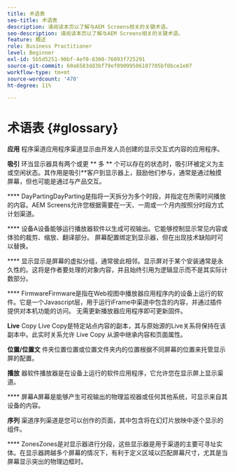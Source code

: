 ```yaml
---
title: 术语表
seo-title: 术语表
description: 请阅读本页以了解与AEM Screens相关的关键术语。
seo-description: 请阅读本页以了解与AEM Screens相关的关键术语。
feature: 概述
role: Business Practitioner
level: Beginner
exl-id: 5b5d5251-90bf-4ef0-8300-76093f725291
source-git-commit: 60a6583dd3bf79ef09099506107705bf0bce1e07
workflow-type: tm+mt
source-wordcount: '470'
ht-degree: 11%

---
```


# 术语表 {#glossary}

**应用** 程序渠道应用程序渠道显示由开发人员创建的显示交互式内容的应用程序。

**吸引** 环当显示器具有两个或更 ** 多 ** 个可以存在的状态时，吸引环被定义为主或空闲状态。其作用是吸引&#x200B;**&#x200B;客户到显示器上，鼓励他们参与，通常是通过触摸屏幕，但也可能是通过与产品交互。

**** DayPartingDayParting是指将一天拆分为多个时段，并指定在所需时间播放的内容。AEM Screens允许您根据需要在一天、一周或一个月内按照分时段方式计划渠道。

**** 设备A设备能够运行播放器软件以生成可视输出。它能够控制显示常见内容或体验的裁剪、缩放、翻译部分。 屏幕配置绑定到显示器，但在出现技术缺陷时可以替换。

**** 显示显示是屏幕的虚拟分组，通常彼此相邻。显示屏对于某个安装通常是永久性的。这将是作者要处理的对象内容，并且始终引用为逻辑显示而不是其实际计数部分。

**** FirmwareFirmware是指在Web视图中播放器应用程序内的设备上运行的软件。它是一个Javascript层，用于运行iFrame中渠道中包含的内容，并通过插件提供对本机功能的访问。 无需更新播放器应用程序即可更新固件。

**Live** Copy Live Copy是特定站点内容的副本，其与原始源的Live关系将保持在该副本中。此实时关系允许 Live Copy 从源中继承内容和页面属性。

**位置/位置文** 件夹位置位置或位置文件夹内的位置根据不同屏幕的位置来托管显示屏的配置。

**播放** 器软件播放器是在设备上运行的软件应用程序，它允许您在显示屏上显示渠道。

**** 屏幕A屏幕是能够产生可视输出的物理监视器或任何其他系统，可显示来自其设备的内容。

**序列** 渠道序列渠道是您可以创作的页面，其中包含将在幻灯片放映中逐个显示的组件。

**** ZonesZones是对显示器进行分段，这些显示器是用于渠道的主要可寻址实体。在显示器跨越多个屏幕的情况下，有利于定义区域以匹配屏幕尺寸，尤其是当屏幕显示突出的物理边框时。
